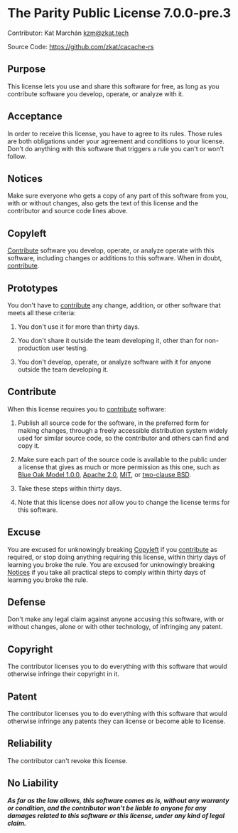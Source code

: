 # The Parity Public License 7.0.0-pre.3

Contributor: Kat Marchán <kzm@zkat.tech>

Source Code: https://github.com/zkat/cacache-rs

## Purpose

This license lets you use and share this software for free, as long as you contribute software you develop, operate, or analyze with it.

## Acceptance

In order to receive this license, you have to agree to its rules. Those rules are both obligations under your agreement and conditions to your license. Don't do anything with this software that triggers a rule you can't or won't follow.

## Notices

Make sure everyone who gets a copy of any part of this software from you, with or without changes, also gets the text of this license and the contributor and source code lines above.

## Copyleft

[Contribute](#contribute) software you develop, operate, or analyze operate with this software, including changes or additions to this software. When in doubt, [contribute](#contribute).

## Prototypes

You don't have to [contribute](#contribute) any change, addition, or other software that meets all these criteria:

1. You don't use it for more than thirty days.

2. You don't share it outside the team developing it, other than for non-production user testing.

3. You don't develop, operate, or analyze software with it for anyone outside the team developing it.

## Contribute

When this license requires you to [contribute](#contribute) software:

1. Publish all source code for the software, in the preferred form for making changes, through a freely accessible distribution system widely used for similar source code, so the contributor and others can find and copy it.

2. Make sure each part of the source code is available to the public under a license that gives as much or more permission as this one, such as [Blue Oak Model 1.0.0](https://blueoakcouncil.org/license/1.0.0), [Apache 2.0](https://www.apache.org/licenses/LICENSE-2.0.html), [MIT](https://spdx.org/licenses/MIT.html), or [two-clause BSD](https://spdx.org/licenses/BSD-2-Clause.html).

3. Take these steps within thirty days.

4. Note that this license does _not_ allow you to change the license terms for this software.

## Excuse

You are excused for unknowingly breaking [Copyleft](#copyleft) if you [contribute](#contribute) as required, or stop doing anything requiring this license, within thirty days of learning you broke the rule. You are excused for unknowingly breaking [Notices](#notices) if you take all practical steps to comply within thirty days of learning you broke the rule.

## Defense

Don't make any legal claim against anyone accusing this software, with or without changes, alone or with other technology, of infringing any patent.

## Copyright

The contributor licenses you to do everything with this software that would otherwise infringe their copyright in it.

## Patent

The contributor licenses you to do everything with this software that would otherwise infringe any patents they can license or become able to license.

## Reliability

The contributor can't revoke this license.

## No Liability

**_As far as the law allows, this software comes as is, without any warranty or condition, and the contributor won't be liable to anyone for any damages related to this software or this license, under any kind of legal claim._**
